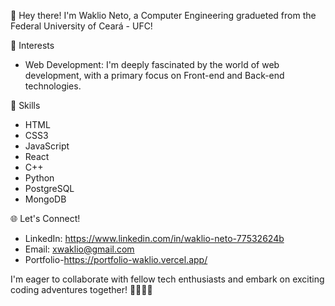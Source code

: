 👋 Hey there! 
    I'm Waklio Neto, a Computer Engineering gradueted from the Federal University of Ceará - UFC!


🌱 Interests

- Web Development: I'm deeply fascinated by the world of web development, with a primary focus on Front-end and Back-end technologies.

🚀 Skills

  - HTML
  - CSS3
  - JavaScript
  - React
  - C++
  - Python
  - PostgreSQL
  - MongoDB


🌐 Let's Connect!

- LinkedIn: https://www.linkedin.com/in/waklio-neto-77532624b
- Email: xwaklio@gmail.com
- Portfolio-https://portfolio-waklio.vercel.app/

I'm eager to collaborate with fellow tech enthusiasts and embark on exciting coding adventures together! 🚀🐕‍🦺🍃
